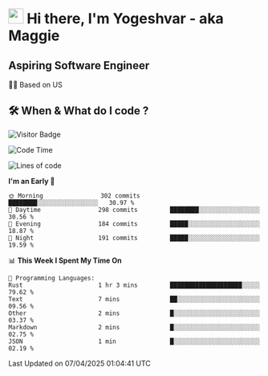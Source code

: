 <h1><img src="https://emojis.slackmojis.com/emojis/images/1531849430/4246/blob-sunglasses.gif?1531849430" width="30"/> Hi there, I'm Yogeshvar - aka Maggie</h1>

## Aspiring Software Engineer
🏂🏻  Based on US 

## 🛠 When & What do I code ?  

![Visitor Badge](https://visitor-badge.feriirawann.repl.co?username=yogeshvar&repo=yogeshvar&label=Visitors&style=plastic&color=%23457BFF&contentType=svg)

<!--START_SECTION:waka-->
![Code Time](http://img.shields.io/badge/Code%20Time-2%2C925%20hrs%203%20mins-blue)

![Lines of code](https://img.shields.io/badge/From%20Hello%20World%20I%27ve%20Written-3.9%20million%20lines%20of%20code-blue)

**I'm an Early 🐤** 

```text
🌞 Morning                302 commits         ████████░░░░░░░░░░░░░░░░░   30.97 % 
🌆 Daytime                298 commits         ████████░░░░░░░░░░░░░░░░░   30.56 % 
🌃 Evening                184 commits         █████░░░░░░░░░░░░░░░░░░░░   18.87 % 
🌙 Night                  191 commits         █████░░░░░░░░░░░░░░░░░░░░   19.59 % 
```


📊 **This Week I Spent My Time On** 

```text
💬 Programming Languages: 
Rust                     1 hr 3 mins         ████████████████████░░░░░   79.62 % 
Text                     7 mins              ██░░░░░░░░░░░░░░░░░░░░░░░   09.56 % 
Other                    2 mins              █░░░░░░░░░░░░░░░░░░░░░░░░   03.37 % 
Markdown                 2 mins              █░░░░░░░░░░░░░░░░░░░░░░░░   02.75 % 
JSON                     1 min               █░░░░░░░░░░░░░░░░░░░░░░░░   02.19 % 
```


 Last Updated on 07/04/2025 01:04:41 UTC
<!--END_SECTION:waka-->
